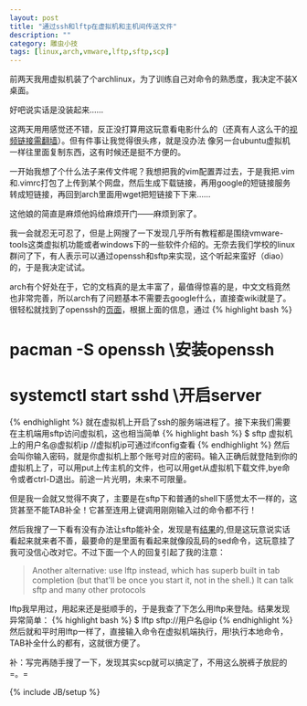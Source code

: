 ```yaml
---
layout: post
title: "通过ssh和lftp在虚拟机和主机间传送文件"
description: ""
category: 雕虫小技
tags: [linux,arch,vmware,lftp,sftp,scp]
---
```


前两天我用虚拟机装了个archlinux，为了训练自己对命令的熟悉度，我决定不装X桌面。

好吧说实话是没装起来……

<!--more-->

这两天用用感觉还不错，反正没打算用这玩意看电影什么的（还真有人这么干的[视频链接需翻墙](http://www.youtube.com/watch?feature=player_embedded&v=ji0A3kOAc9U#at=274)）。但有件事让我觉得很头疼，就是没办法 像另一台ubuntu虚拟机一样往里面复制东西，这有时候还是挺不方便的。

一开始我想了个什么法子来传文件呢？我想把我的vim配置弄过去，于是我把.vim和.vimrc打包了上传到某个网盘，然后生成下载链接，再用google的短链接服务转成短链接，再回到arch里面用wget把短链接下下来……

这他娘的简直是麻烦他妈给麻烦开门——麻烦到家了。

我一会就忍无可忍了，但是上网搜了一下发现几乎所有教程都是围绕vmware-tools这类虚拟机功能或者windows下的一些软件介绍的。无奈去我们学校的linux群问了下，有人表示可以通过openssh和sftp来实现，这个听起来蛮好（diao）的，于是我决定试试。

arch有个好处在于，它的文档真的是太丰富了，最值得惊喜的是，中文文档竟然也非常完善，所以arch有了问题基本不需要去google什么，直接查wiki就是了。很轻松就找到了openssh的[页面](https://wiki.archlinux.org/index.php/Secure_Shell_(%E7%AE%80%E4%BD%93%E4%B8%AD%E6%96%87))，根据上面的信息，通过
{% highlight bash %}
# pacman -S openssh \\安装openssh
# systemctl start sshd \\开启server
{% endhighlight %}
就在虚拟机上开启了ssh的服务端进程了。接下来我们需要在主机端用sftp访问虚拟机，这也相当简单
{% highlight bash %}
$ sftp 虚拟机上的用户名@虚拟机ip //虚拟机ip可通过ifconfig查看
{% endhighlight %}
然后会叫你输入密码，就是你虚拟机上那个账号对应的密码。输入正确后就登陆到你的虚拟机上了，可以用put上传主机的文件，也可以用get从虚拟机下载文件,bye命令或者ctrl-D退出。前途一片光明，未来不可限量。

但是我一会就又觉得不爽了，主要是在sftp下和普通的shell下感觉太不一样的，这货甚至不能TAB补全！它甚至连用上键调用刚刚输入过的命令都不行！

然后我搜了一下看有没有办法让sftp能补全，发现是有[结果](http://askubuntu.com/questions/14645/is-it-possible-to-get-tab-completion-with-sftp)的,但是这玩意说实话看起来就来者不善，最要命的是里面有看起来就像段乱码的sed命令，这玩意挂了我可没信心改对它。不过下面一个人的回复引起了我的注意：
>Another alternative: use lftp instead, which has superb built in tab completion (but that'll be once you start it, not in the shell.) It can talk sftp and many other protocols

lftp我早用过，用起来还是挺顺手的，于是我查了下怎么用lftp来登陆。结果发现异常简单：
{% highlight bash %}
$ lftp sftp://用户名@ip
{% endhighlight %}
然后就和平时用lftp一样了，直接输入命令在虚拟机端执行，用!执行本地命令，TAB补全什么的都有，这就很方便了。

补：写完再随手搜了一下，发现其实scp就可以搞定了，不用这么脱裤子放屁的=。=

{% include JB/setup %}
